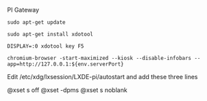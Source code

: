 PI Gateway

```
sudo apt-get update

sudo apt-get install xdotool

DISPLAY=:0 xdotool key F5
```

```
chromium-browser -start-maximized --kiosk --disable-infobars --app=http://127.0.0.1:${env.serverPort}
```


Edit /etc/xdg/lxsession/LXDE-pi/autostart and add these three lines

@xset s off
@xset -dpms
@xset s noblank